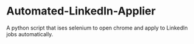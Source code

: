 # Automated-LinkedIn-Applier
A python script that ises selenium to open chrome and apply to LinkedIn jobs automatically.
